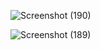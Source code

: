 ![Screenshot (190)](https://github.com/user-attachments/assets/b9ca8de2-0c33-46bc-b672-c2a94efe8498)

![Screenshot (189)](https://github.com/user-attachments/assets/941162ae-dd73-4db9-9fdd-75bc4d6b9d7d)

